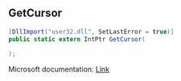 ## GetCursor

```csharp
[DllImport("user32.dll", SetLastError = true)]
public static extern IntPtr GetCursor(
   
);
```

Microsoft documentation: [Link](https://docs.microsoft.com/en-us/windows/win32/api/winuser/nf-winuser-getcursor)
